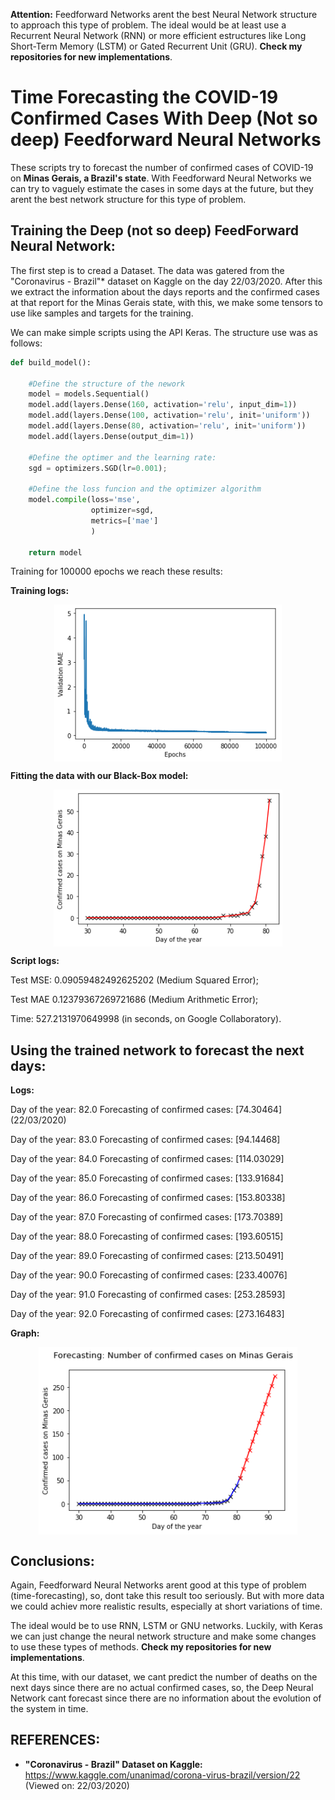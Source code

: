 **Attention:** Feedforward Networks arent the best Neural Network structure to approach this type of problem. The ideal would be at least use a Recurrent Neural Network (RNN) or more efficient estructures like Long Short-Term Memory (LSTM) or Gated Recurrent Unit (GRU). **Check my repositories for new implementations**.

# Time Forecasting the COVID-19 Confirmed Cases With Deep (Not so deep) Feedforward Neural Networks

These scripts try to forecast the number of confirmed cases of COVID-19 on **Minas Gerais, a Brazil's state**. With Feedforward Neural Networks we can try to vaguely estimate the cases in some days at the future, but they arent the best network structure for this type of problem.

## Training the Deep (not so deep) FeedForward Neural Network:

The first step is to cread a Dataset. The data was gatered from the "Coronavirus - Brazil"* dataset on Kaggle on the day 22/03/2020. After this we extract the information about the days reports and the confirmed cases at that report for the Minas Gerais state, with this, we make some tensors to use like samples and targets for the training.

We can make simple scripts using the API Keras. The structure use was as follows:


```python
def build_model():

    #Define the structure of the nework
    model = models.Sequential()
    model.add(layers.Dense(160, activation='relu', input_dim=1))
    model.add(layers.Dense(100, activation='relu', init='uniform'))
    model.add(layers.Dense(80, activation='relu', init='uniform'))
    model.add(layers.Dense(output_dim=1))

    #Define the optimer and the learning rate:
    sgd = optimizers.SGD(lr=0.001);

    #Define the loss funcion and the optimizer algorithm
    model.compile(loss='mse',
                  optimizer=sgd,
                  metrics=['mae']
                  )

    return model
```

Training for 100000 epochs we reach these results:

**Training logs:**
<p align="center">
<img src="logs.png" align=middle height=250.973825pt/>
</p>

**Fitting the data with our Black-Box model:**
<p align="center">
<img src="data_fit.png" align=middle height=250.973825pt/>
</p>

**Script logs:**

Test MSE: 0.09059482492625202 (Medium Squared Error);

Test MAE 0.12379367269721686 (Medium Arithmetic Error);

Time: 527.2131970649998 (in seconds, on Google Collaboratory).

## Using the trained network to forecast the next days:

**Logs:**

Day of the year:  82.0   Forecasting of confirmed cases:  [74.30464] (22/03/2020) 

Day of the year:  83.0   Forecasting of confirmed cases:  [94.14468] 

Day of the year:  84.0   Forecasting of confirmed cases:  [114.03029] 

Day of the year:  85.0   Forecasting of confirmed cases:  [133.91684] 

Day of the year:  86.0   Forecasting of confirmed cases:  [153.80338] 

Day of the year:  87.0   Forecasting of confirmed cases:  [173.70389] 

Day of the year:  88.0   Forecasting of confirmed cases:  [193.60515] 

Day of the year:  89.0   Forecasting of confirmed cases:  [213.50491] 

Day of the year:  90.0   Forecasting of confirmed cases:  [233.40076] 

Day of the year:  91.0   Forecasting of confirmed cases:  [253.28593] 

Day of the year:  92.0   Forecasting of confirmed cases:  [273.16483] 

**Graph:**
<p align="center">
<img src="forecasting.png" align=middle height=300pt/>
</p>

## Conclusions:

Again, Feedforward Neural Networks arent good at this type of problem (time-forecasting), so, dont take this result too seriously. But with more data we could achiev more realistic results, especially at short variations of time.

The ideal would be to use RNN, LSTM or GNU networks. Luckily, with Keras we can just change the neural network structure and make some changes to use these types of methods. **Check my repositories for new implementations**. 

At this time, with our dataset, we cant predict the number of deaths on the next days since there are no actual confirmed cases, so, the Deep Neural Network cant forecast since there are no information about the evolution of the system in time.

## REFERENCES:
* **"Coronavirus - Brazil" Dataset on Kaggle:** https://www.kaggle.com/unanimad/corona-virus-brazil/version/22 (Viewed on: 22/03/2020)

